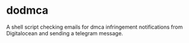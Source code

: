 # dodmca
A shell script checking emails for dmca infringement notifications from Digitalocean and sending a telegram message.

